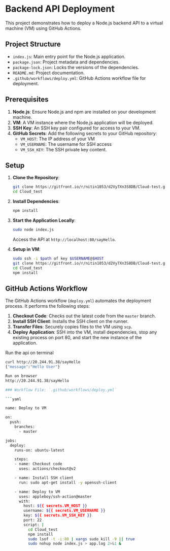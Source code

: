 # Backend API Deployment

This project demonstrates how to deploy a Node.js backend API to a virtual machine (VM) using GitHub Actions.

## Project Structure

- `index.js`: Main entry point for the Node.js application.
- `package.json`: Project metadata and dependencies.
- `package-lock.json`: Locks the versions of the dependencies.
- `README.md`: Project documentation.
- `.github/workflows/deploy.yml`: GitHub Actions workflow file for deployment.

## Prerequisites

1. **Node.js**: Ensure Node.js and npm are installed on your development machine.
2. **VM**: A VM instance where the Node.js application will be deployed.
3. **SSH Key**: An SSH key pair configured for access to your VM.
4. **GitHub Secrets**: Add the following secrets to your GitHub repository:
   - `VM_HOST`: The IP address of your VM 
   - `VM_USERNAME`: The username for SSH access 
   - `VM_SSH_KEY`: The SSH private key content.

## Setup

1. **Clone the Repository**:

    ```bash
    git clone https://gitfront.io/r/nitin1053/d2Vy7Xn3S8DB/Cloud-test.git
    cd Cloud_test
    ```

2. **Install Dependencies**:

    ```bash
    npm install
    ```

3. **Start the Application Locally**:

    ```bash
    sudo node index.js
    ```

    Access the API at `http://localhost:80/sayHello`.

4. **Setup in VM**:
    ```bash
    sudo ssh -i $path of key $USERNAME@$HOST
    git clone https://gitfront.io/r/nitin1053/d2Vy7Xn3S8DB/Cloud-test.git
    cd Cloud_test
    npm install


## GitHub Actions Workflow

The GitHub Actions workflow (`deploy.yml`) automates the deployment process. It performs the following steps:

1. **Checkout Code**: Checks out the latest code from the `master` branch.
2. **Install SSH Client**: Installs the SSH client on the runner.
3. **Transfer Files**: Securely copies files to the VM using `scp`.
4. **Deploy Application**: SSH into the VM, install dependencies, stop any existing process on port 80, and start the new instance of the application.


Run the api on terminal
```bash
curl http://20.244.91.38/sayHello
{"message":"Hello User"}

Run on browser
http://20.244.91.38/sayHello

### Workflow File: `.github/workflows/deploy.yml`

```yaml

name: Deploy to VM

on:
  push:
    branches:
      - master

jobs:
  deploy:
    runs-on: ubuntu-latest

    steps:
    - name: Checkout code
      uses: actions/checkout@v2

    - name: Install SSH client
      run: sudo apt-get install -y openssh-client

    - name: Deploy to VM
      uses: appleboy/ssh-action@master
      with:
        host: ${{ secrets.VM_HOST }}
        username: ${{ secrets.VM_USERNAME }}
        key: ${{ secrets.VM_SSH_KEY }}
        port: 22
        script: |
          cd Cloud_test
          npm install
          sudo lsof -t -i:80 | xargs sudo kill -9 || true
          sudo nohup node index.js > app.log 2>&1 &




